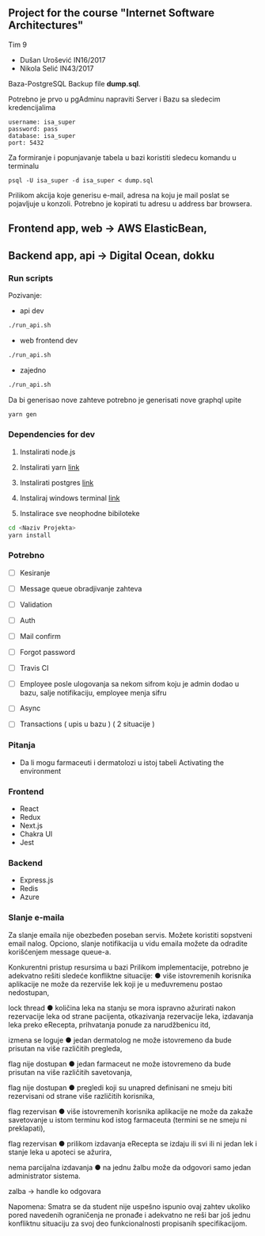 ## Project for the course "Internet Software Architectures"
Tim 9
- Dušan Urošević IN16/2017
- Nikola Selić IN43/2017

Baza-PostgreSQL
Backup file **dump.sql**.

Potrebno je prvo u pgAdminu napraviti Server i Bazu sa sledecim kredencijalima
```
username: isa_super
password: pass
database: isa_super
port: 5432
```

Za formiranje i popunjavanje tabela u bazi koristiti sledecu komandu u terminalu
```
psql -U isa_super -d isa_super < dump.sql
```
Prilikom akcija koje generisu e-mail, adresa na koju je mail poslat se pojavljuje u konzoli.
Potrebno je kopirati tu adresu u address bar browsera.

## Frontend app, web -> AWS ElasticBean,
## Backend app, api -> Digital Ocean, dokku

### Run scripts
Pozivanje:
- api dev
```bash
./run_api.sh
```
- web frontend dev
```bash
./run_api.sh
```
- zajedno
```bash
./run_api.sh
```
Da bi generisao nove zahteve potrebno je generisati nove graphql upite

```bash
yarn gen
```

### Dependencies for dev
1) Instalirati node.js
2) Instalirati yarn
[link](https://classic.yarnpkg.com/en/docs/install/#windows-stable)
3) Instalirati postgres
[link](https://www.enterprisedb.com/downloads/postgres-postgresql-downloads)

3) Instaliraj windows terminal
[link](https://www.microsoft.com/en-us/p/windows-terminal/9n0dx20hk701)
4) Instalirace sve neophodne bibiloteke
```bash
cd <Naziv Projekta>
yarn install
```

### Potrebno
- [ ] Kesiranje
- [ ] Message queue obradjivanje zahteva
- [ ] Validation 
- [ ] Auth
- [ ] Mail confirm
- [ ] Forgot password
- [ ] Travis CI
- [ ] Employee posle ulogovanja sa nekom sifrom koju je admin dodao u bazu, salje notifikaciju, employee menja sifru
- [ ] Async
- [ ] Transactions ( upis u bazu ) ( 2 situacije )


### Pitanja
- Da li mogu farmaceuti i dermatolozi u istoj tabeli
Activating the environment
### Frontend
- React 
- Redux
- Next.js
- Chakra UI
- Jest
### Backend
- Express.js
- Redis
- Azure
### Slanje e-maila
Za slanje emaila nije obezbeđen poseban servis. Možete koristiti sopstveni email nalog. Opciono, slanje notifikacija u vidu emaila možete da odradite korišćenjem message queue-a.

Konkurentni pristup resursima u bazi
Prilikom implementacije, potrebno je adekvatno rešiti sledeće konfliktne situacije: ● više istovremenih korisnika aplikacije ne može da rezerviše lek koji je u međuvremenu postao nedostupan,

lock thread ● količina leka na stanju se mora ispravno ažurirati nakon rezervacije leka od strane pacijenta, otkazivanja rezervacije leka, izdavanja leka preko eRecepta, prihvatanja ponude za narudžbenicu itd,

izmena se loguje ● jedan dermatolog ne može istovremeno da bude prisutan na više različitih pregleda,

flag nije dostupan ● jedan farmaceut ne može istovremeno da bude prisutan na više različitih savetovanja,

flag nije dostupan ● pregledi koji su unapred definisani ne smeju biti rezervisani od strane više različitih korisnika,

flag rezervisan ● više istovremenih korisnika aplikacije ne može da zakaže savetovanje u istom terminu kod istog farmaceuta (termini se ne smeju ni preklapati),

flag rezervisan ● prilikom izdavanja eRecepta se izdaju ili svi ili ni jedan lek i stanje leka u apoteci se ažurira,

nema parcijalna izdavanja ● na jednu žalbu može da odgovori samo jedan administrator sistema.

zalba -> handle ko odgovara

Napomena: Smatra se da student nije uspešno ispunio ovaj zahtev ukoliko pored navedenih ograničenja ne pronađe i adekvatno ne reši bar još jednu konfliktnu situaciju za svoj deo funkcionalnosti propisanih specifikacijom.
